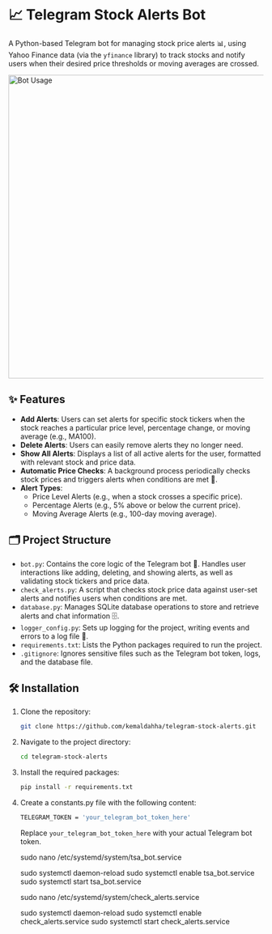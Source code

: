 # 📈 Telegram Stock Alerts Bot

A Python-based Telegram bot for managing stock price alerts 📊, using Yahoo Finance data (via the `yfinance` library) to track stocks and notify users when their desired price thresholds or moving averages are crossed.

<img src="telegram-stock-alerts.gif" alt="Bot Usage" width="600"/>

## ✨ Features

- **Add Alerts**: Users can set alerts for specific stock tickers when the stock reaches a particular price level, percentage change, or moving average (e.g., MA100).
- **Delete Alerts**: Users can easily remove alerts they no longer need.
- **Show All Alerts**: Displays a list of all active alerts for the user, formatted with relevant stock and price data.
- **Automatic Price Checks**: A background process periodically checks stock prices and triggers alerts when conditions are met 🔔.
- **Alert Types**:
  - Price Level Alerts (e.g., when a stock crosses a specific price).
  - Percentage Alerts (e.g., 5% above or below the current price).
  - Moving Average Alerts (e.g., 100-day moving average).

## 🗂 Project Structure

- `bot.py`: Contains the core logic of the Telegram bot 🤖. Handles user interactions like adding, deleting, and showing alerts, as well as validating stock tickers and price data.
- `check_alerts.py`: A script that checks stock price data against user-set alerts and notifies users when conditions are met.
- `database.py`: Manages SQLite database operations to store and retrieve alerts and chat information 🗄.
- `logger_config.py`: Sets up logging for the project, writing events and errors to a log file 📝.
- `requirements.txt`: Lists the Python packages required to run the project.
- `.gitignore`: Ignores sensitive files such as the Telegram bot token, logs, and the database file.

## 🛠 Installation

1. Clone the repository:
   ```bash
   git clone https://github.com/kemaldahha/telegram-stock-alerts.git
   ```

2. Navigate to the project directory:
   ```bash
   cd telegram-stock-alerts
   ```

3. Install the required packages:
   ```bash
   pip install -r requirements.txt
   ```

4. Create a constants.py file with the following content:
   ```bash
   TELEGRAM_TOKEN = 'your_telegram_bot_token_here'
   ```
   Replace `your_telegram_bot_token_here` with your actual Telegram bot token.


   sudo nano /etc/systemd/system/tsa_bot.service
   
   sudo systemctl daemon-reload
   sudo systemctl enable tsa_bot.service
   sudo systemctl start tsa_bot.service


   sudo nano /etc/systemd/system/check_alerts.service
   
   sudo systemctl daemon-reload
   sudo systemctl enable check_alerts.service
   sudo systemctl start check_alerts.service
